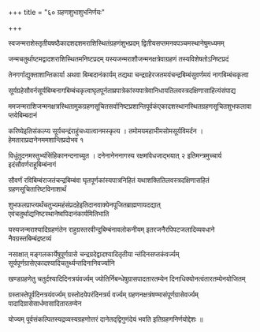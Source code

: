 +++
title = "६० ग्रहणशुभाशुभनिर्णयः"

+++

स्वजन्मराशेस्तृतीयषष्ठैकादशदशमराशिस्थितंग्रहणंशुभप्रदम् द्वितीयसप्तमनवपञ्चमस्थानेषुमध्यमम्

जन्मचतुर्थाष्टमद्वादशराशिस्थितमनिष्टप्रदम् यस्यजन्मराशौजन्मनक्षत्रेवाग्रहणं तस्यविशेषतोऽनिष्टप्रदं

तेनगर्गाद्युक्ताशान्तिकार्या अथवा बिम्बदानंकार्यम् तद्यथा चन्द्रग्रहेरजतमयंचन्द्रबिम्बंसुवर्णमयं नागबिम्बंचकृत्वा

सूर्यग्रहेसौवर्नसूर्यबिम्बनागबिम्बंचकृत्वाघृतपूर्नताम्रपात्रेकांस्यपात्रेवानिधायतिलवस्त्रदक्षिणासाहित्यंसंपाद्य

ममजन्मराशिजन्मनक्षत्रस्थितामुकग्रहणसूचितसर्वानिष्टप्रशान्तिपूर्वकंएकादशस्थानस्थितग्रहणसूचितशुभफलावाप्तयेबिम्बदानं

करिष्येइतिसंकल्प्य सूर्यचन्द्रंराहुंचध्यात्वानमस्कृत्य । तमोमयमहाभीमसोमसूर्यविमर्दन । हेमताराप्रदानेनममशान्तिप्रदोभव १

विधुंतुदनमस्तुभ्यंसिंहिकानन्दनाच्युत । दनेनानेननागस्य रक्षमांवेधजाद्भयात् २ इतिमन्त्रमुच्चार्य इदंसौवर्णराहूबिम्बंनागं

सौवर्णं रविबिम्बंराजतंचन्द्रबिम्बंवा घृतपूर्णकांस्यपात्रनिहितं यथाशक्तितिलवस्त्रदक्षिणासहितं ग्रहणसूचितारिष्टविनाशार्थं

शुभफलप्राप्त्यर्थंचतुभ्यमहंसंप्रदहेइतिदानवाक्येनपूजितब्राह्मणायदद्यात् एवंचतुर्थाद्यनिष्टस्थानेष्वपिदानंकार्यमितिभाति

यस्यजन्मराश्यादिग्रहणंतेन राहुग्रस्तरवीन्दुबिम्बंनावलोकनीयम् इतरजनैरपिपटजलादिव्यवधाने नैवग्रस्तबिम्बंद्रष्टव्यं

नसाक्षात् मङ्गलकार्येषुपूर्णग्रासे चन्द्रग्रदेद्वादश्यादितृतीया न्तंदिनसप्तकंवर्ज्यम् सूर्यपूर्णग्रासेएकादश्यादिचतुर्थ्यन्तदिनानिवर्ज्यानि

खण्डग्रहणेतु चतुर्दश्यादिदिनत्रयंवर्ज्यम् ज्योतिर्निबन्धेषुग्रासपादतारतम्येन दिनाधिक्योनत्वंतारतम्येनयोजितम्

ग्रस्तास्तेपूर्वदिनत्रयंवर्ज्यम् ग्रस्तोदयेपरंदिनत्रर्य वर्ज्यम् ग्रहणनक्षत्रंषण्मासंपूर्णग्रासेवर्ज्यम् पादादिग्रासेसार्धमासादितारतम्येन

योज्यम् पूर्वसंकल्पितस्यद्रव्यस्यग्रहणोत्तरं दानेतद्‌द्विगुणंदेयं भवति इतिग्रहणनिर्णयोद्देशः ॥

